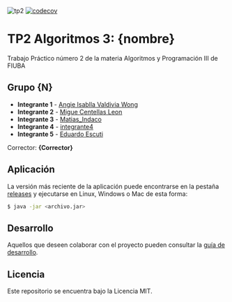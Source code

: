 ![tp2](https://github.com/GiaWong/Algo3_TP2_2C2022/actions/workflows/build.yml/badge.svg) [![codecov](https://codecov.io/gh/GiaWong/Algo3_TP2_2C2022/branch/master/graph/badge.svg)](https://codecov.io/gh/GiaWong/Algo3_TP2_2C2022)

# TP2 Algoritmos 3: {nombre} 

Trabajo Práctico número 2 de la materia Algoritmos y Programación III de FIUBA

## Grupo {N}

* **Integrante 1** - [Angie Isablla Valdivia Wong](https://github.com/GiaWong)
* **Integrante 2** - [Migue Centellas Leon](https://github.com/migueCentellasLeonFIUBA)
* **Integrante 3** - [Matias_Indaco](https://github.com/matxcreed)
* **Integrante 4** - [integrante4](https://github.com/integrante4)
* **Integrante 5** - [Eduardo Escuti](https://github.com/eduardoescuti)

Corrector: **{Corrector}**

## Aplicación

La versión más reciente de la aplicación puede encontrarse en la pestaña [releases](https://github.com/GiaWong/Algo3_TP2_2C2022/releases/latest) y ejecutarse en Linux, Windows o Mac de esta forma:

```bash
$ java -jar <archivo.jar>
```

## Desarrollo

Aquellos que deseen colaborar con el proyecto pueden consultar la [guía de desarrollo](./docs/Desarrollo.md).

## Licencia

Este repositorio se encuentra bajo la Licencia MIT.
